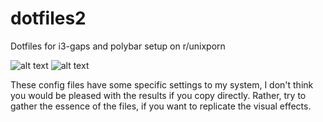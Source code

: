 # dotfiles2
Dotfiles for i3-gaps and polybar setup on r/unixporn

![alt text](https://raw.githubusercontent.com/username/dotfiles2/master/2019-07-16-004618_1920x1080_scrot.png)
![alt text](https://raw.githubusercontent.com/username/projectname/branch/path/to/img.png)

These config files have some specific settings to my system, I don't think you would be pleased with the results if you copy directly.
Rather, try to gather the essence of the files, if you want to replicate the visual effects.
